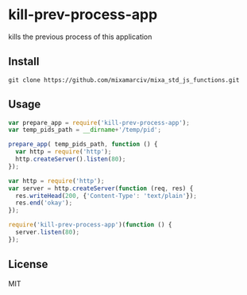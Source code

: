 kill-prev-process-app
============

kills the previous process of this application

## Install

```
git clone https://github.com/mixamarciv/mixa_std_js_functions.git
```

## Usage

```js
var prepare_app = require('kill-prev-process-app');
var temp_pids_path = __dirname+'/temp/pid';

prepare_app( temp_pids_path, function () {
  var http = require('http');
  http.createServer().listen(80); 
});

```

```js
var http = require('http');
var server = http.createServer(function (req, res) {
  res.writeHead(200, {'Content-Type': 'text/plain'});
  res.end('okay');
});

require('kill-prev-process-app')(function () {
  server.listen(80); 
});
```




## License
MIT
